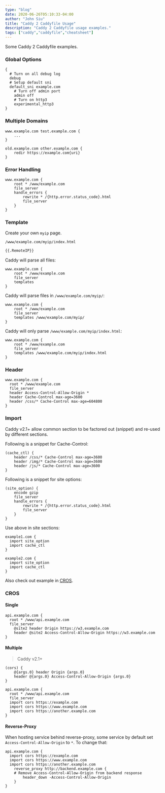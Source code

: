 ```yaml
---
type: "blog"
date: 2020-06-26T05:10:33-04:00
author: "John Siu"
title: "Caddy 2 Caddyfile Usage"
description: "Caddy 2 Caddyfile usage examples."
tags: ["caddy","caddyfile","cheatsheet"]
---
```

Some Caddy 2 Caddyfile examples.
<!--more-->

### Global Options

```nginx
{
  # Turn on all debug log
  debug
  # Setup default sni
  default_sni example.com
	# Turn off admin port
	admin off
	# Turn on http3
	experimental_http3
}
```

### Multiple Domains

```nginx
www.example.com test.example.com {
	...
}
```

```nginx
old.example.com other.example.com {
	redir https://example.com{uri}
}
```

### Error Handling

```nginx
www.example.com {
	root * /www/example.com
	file_server
	handle_errors {
		rewrite * /{http.error.status_code}.html
		file_server
	}
}
```

### Template

Create your own `myip` page.

`/www/example.com/myip/index.html`

```html
{{.RemoteIP}}
```

Caddy will parse all files:

```nginx
www.example.com {
	root * /www/example.com
	file_server
	templates
}
```

Caddy will parse files in `/www/example.com/myip/`:

```nginx
www.example.com {
	root * /www/example.com
	file_server
	templates /www/example.com/myip/
}
```

Caddy will only parse `/www/example.com/myip/index.html`:

```nginx
www.example.com {
	root * /www/example.com
	file_server
	templates /www/example.com/myip/index.html
}
```

### Header

```nginx
www.example.com {
  root * /www/example.com
  file_server
  header Access-Control-Allow-Origin *
  header Cache-Control max-age=3600
  header /css/* Cache-Control max-age=604800
}
```

### Import

Caddy v2.1+ allow common section to be factored out (snippet) and re-used by different sections.

Following is a snippet for Cache-Control:

```nginx
(cache_ctl) {
	header /css/* Cache-Control max-age=3600
	header /img/* Cache-Control max-age=3600
	header /js/* Cache-Control max-age=3600
}
```

Following is a snippet for site options:

```nginx
(site_option) {
	encode gzip
	file_server
	handle_errors {
		rewrite * /{http.error.status_code}.html
		file_server
	}
}
```

Use above in site sections:

```nginx
example1.com {
  import site_option
  import cache_ctl
}

example2.com {
  import site_option
  import cache_ctl
}
```

Also check out example in [CROS](#cros).

### CROS

#### Single

```nginx
api.example.com {
  root * /www/api.example.com
  file_server
	@site2 header Origin https://w3.example.com
	header @site2 Access-Control-Allow-Origin https://w3.example.com
}
```

#### Multiple

> Caddy v2.1+

```nginx
(cors) {
	@{args.0} header Origin {args.0}
	header @{args.0} Access-Control-Allow-Origin {args.0}
}

api.example.com {
  root * /www/api.example.com
  file_server
  import cors https://example.com
  import cors https://www.example.com
  import cors https://another.example.com
}
```

#### Reverse-Proxy

When hosting service behind reverse-proxy, some service by default set `Access-Control-Allow-Origin` to `*`. To change that:

```nginx
api.example.com {
  import cors https://example.com
  import cors https://www.example.com
  import cors https://another.example.com
	reverse_proxy http://backend.example.com {
    # Remove Access-Control-Allow-Origin from backend response
		header_down -Access-Control-Allow-Origin
	}
}
```